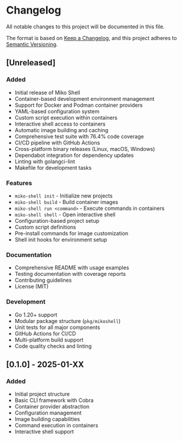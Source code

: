# Changelog

All notable changes to this project will be documented in this file.

The format is based on [Keep a Changelog](https://keepachangelog.com/en/1.0.0/),
and this project adheres to [Semantic Versioning](https://semver.org/spec/v2.0.0.html).

## [Unreleased]

### Added

- Initial release of Miko Shell
- Container-based development environment management
- Support for Docker and Podman container providers
- YAML-based configuration system
- Custom script execution within containers
- Interactive shell access to containers
- Automatic image building and caching
- Comprehensive test suite with 76.4% code coverage
- CI/CD pipeline with GitHub Actions
- Cross-platform binary releases (Linux, macOS, Windows)
- Dependabot integration for dependency updates
- Linting with golangci-lint
- Makefile for development tasks

### Features

- `miko-shell init` - Initialize new projects
- `miko-shell build` - Build container images
- `miko-shell run <command>` - Execute commands in containers
- `miko-shell shell` - Open interactive shell
- Configuration-based project setup
- Custom script definitions
- Pre-install commands for image customization
- Shell init hooks for environment setup

### Documentation

- Comprehensive README with usage examples
- Testing documentation with coverage reports
- Contributing guidelines
- License (MIT)

### Development

- Go 1.20+ support
- Modular package structure (`pkg/mikoshell`)
- Unit tests for all major components
- GitHub Actions for CI/CD
- Multi-platform build support
- Code quality checks and linting

## [0.1.0] - 2025-01-XX

### Added

- Initial project structure
- Basic CLI framework with Cobra
- Container provider abstraction
- Configuration management
- Image building capabilities
- Command execution in containers
- Interactive shell support
